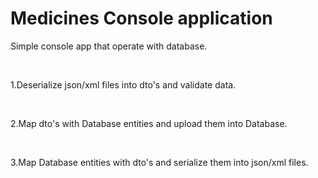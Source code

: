 # Medicines Console application

Simple console app that operate with database.

</br>

1.Deserialize json/xml files into dto's and validate data.

</br>

2.Map dto's with Database entities and upload them into Database.

</br>

3.Map Database entities with dto's and serialize them into json/xml files.
